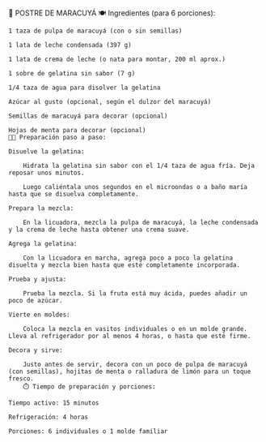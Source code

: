 🍮 POSTRE DE MARACUYÁ 
🍽️ Ingredientes (para 6 porciones):

    1 taza de pulpa de maracuyá (con o sin semillas)

    1 lata de leche condensada (397 g)

    1 lata de crema de leche (o nata para montar, 200 ml aprox.)

    1 sobre de gelatina sin sabor (7 g)

    1/4 taza de agua para disolver la gelatina

    Azúcar al gusto (opcional, según el dulzor del maracuyá)

    Semillas de maracuyá para decorar (opcional)

    Hojas de menta para decorar (opcional)
    👨‍🍳 Preparación paso a paso:

    Disuelve la gelatina:

        Hidrata la gelatina sin sabor con el 1/4 taza de agua fría. Deja reposar unos minutos.

        Luego caliéntala unos segundos en el microondas o a baño maría hasta que se disuelva completamente.

    Prepara la mezcla:

        En la licuadora, mezcla la pulpa de maracuyá, la leche condensada y la crema de leche hasta obtener una crema suave.

    Agrega la gelatina:

        Con la licuadora en marcha, agrega poco a poco la gelatina disuelta y mezcla bien hasta que esté completamente incorporada.

    Prueba y ajusta:

        Prueba la mezcla. Si la fruta está muy ácida, puedes añadir un poco de azúcar.

    Vierte en moldes:

        Coloca la mezcla en vasitos individuales o en un molde grande. Lleva al refrigerador por al menos 4 horas, o hasta que esté firme.

    Decora y sirve:

        Justo antes de servir, decora con un poco de pulpa de maracuyá (con semillas), hojitas de menta o ralladura de limón para un toque fresco.
        ⏱️ Tiempo de preparación y porciones:

    Tiempo activo: 15 minutos

    Refrigeración: 4 horas

    Porciones: 6 individuales o 1 molde familiar